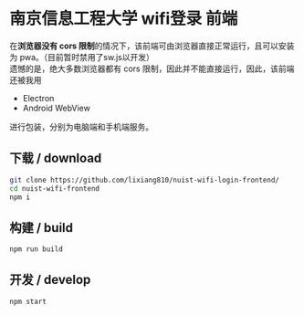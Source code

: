 # 南京信息工程大学 wifi登录 前端

在**浏览器没有 cors 限制**的情况下，该前端可由浏览器直接正常运行，且可以安装为 pwa。（目前暂时禁用了sw.js以开发）  
遗憾的是，绝大多数浏览器都有 cors 限制，因此并不能直接运行，因此，该前端还被我用  
* Electron  
* Android WebView  

进行包装，分别为电脑端和手机端服务。

## 下载 / download

```bash
git clone https://github.com/lixiang810/nuist-wifi-login-frontend/
cd nuist-wifi-frontend
npm i
```

## 构建 / build

```bash
npm run build
```

## 开发 / develop
```bash
npm start
```
